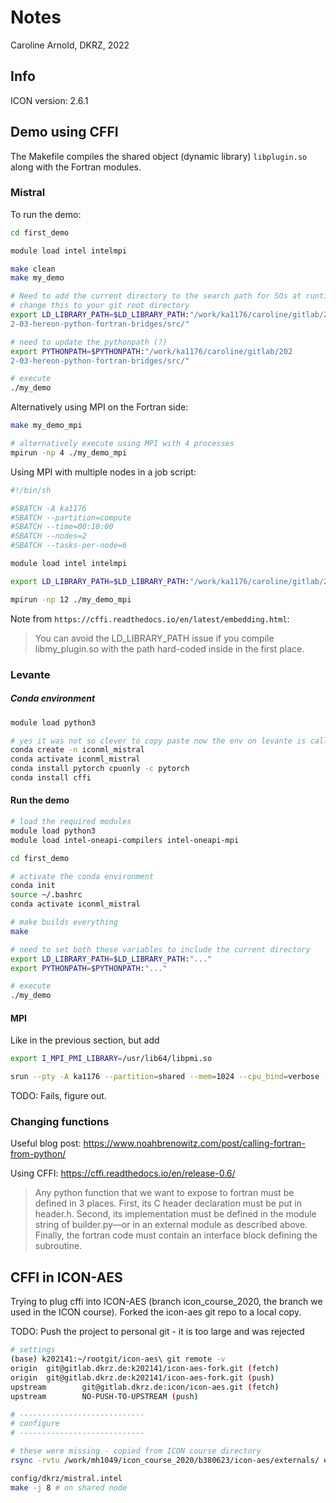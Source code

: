 # Notes

Caroline Arnold, DKRZ, 2022

## Info

ICON version: 2.6.1

## Demo using CFFI

The Makefile compiles the shared object (dynamic library) `libplugin.so` along with the Fortran modules. 

### Mistral

To run the demo:

```bash
cd first_demo

module load intel intelmpi

make clean
make my_demo

# Need to add the current directory to the search path for SOs at runtime
# change this to your git root directory
export LD_LIBRARY_PATH=$LD_LIBRARY_PATH:"/work/ka1176/caroline/gitlab/202
2-03-hereon-python-fortran-bridges/src/"

# need to update the pythonpath (?)
export PYTHONPATH=$PYTHONPATH:"/work/ka1176/caroline/gitlab/202
2-03-hereon-python-fortran-bridges/src/"

# execute
./my_demo
```

Alternatively using MPI on the Fortran side:

```bash
make my_demo_mpi

# alternatively execute using MPI with 4 processes
mpirun -np 4 ./my_demo_mpi
```

Using MPI with multiple nodes in a job script:

```bash
#!/bin/sh

#SBATCH -A ka1176
#SBATCH --partition=compute
#SBATCH --time=00:10:00
#SBATCH --nodes=2
#SBATCH --tasks-per-node=6

module load intel intelmpi

export LD_LIBRARY_PATH=$LD_LIBRARY_PATH:"/work/ka1176/caroline/gitlab/2022-03-hereon-python-fortran-bridges/first_demo"

mpirun -np 12 ./my_demo_mpi
```

Note from `https://cffi.readthedocs.io/en/latest/embedding.html`:

> You can avoid the LD_LIBRARY_PATH issue if you compile libmy_plugin.so with the path hard-coded inside in the first place.



### Levante

##### Conda environment

```bash
module load python3

# yes it was not so clever to copy paste now the env on levante is called iconml_mistral
conda create -n iconml_mistral
conda activate iconml_mistral
conda install pytorch cpuonly -c pytorch
conda install cffi
```

#### Run the demo

```bash
# load the required modules
module load python3
module load intel-oneapi-compilers intel-oneapi-mpi

cd first_demo

# activate the conda environment
conda init 
source ~/.bashrc
conda activate iconml_mistral

# make builds everything
make

# need to set both these variables to include the current directory
export LD_LIBRARY_PATH=$LD_LIBRARY_PATH:"..."
export PYTHONPATH=$PYTHONPATH:"..."

# execute
./my_demo
```

#### MPI

Like in the previous section, but add

```bash
export I_MPI_PMI_LIBRARY=/usr/lib64/libpmi.so

srun --pty -A ka1176 --partition=shared --mem=1024 --cpu_bind=verbose --hint=nomultithread --distribution=block:cyclic --nodes=1 --tasks-per-node=2 ./my_demo_mpi
```

TODO: Fails, figure out.

### Changing functions

Useful blog post: https://www.noahbrenowitz.com/post/calling-fortran-from-python/

Using CFFI: https://cffi.readthedocs.io/en/release-0.6/

> Any python function that we want to expose to fortran must be defined in 3 places. First, its C header declaration must be put in header.h. Second, its implementation must be defined in the module string of builder.py—or in an external module as described above. Finally, the fortran code must contain an interface block defining the subroutine.

## CFFI in ICON-AES

Trying to plug cffi into ICON-AES (branch icon_course_2020, the branch we used in the ICON course). Forked the icon-aes git repo to a local copy.

TODO: Push the project to personal git - it is too large and was rejected

```bash
# settings
(base) k202141:~/rootgit/icon-aes\ git remote -v
origin  git@gitlab.dkrz.de:k202141/icon-aes-fork.git (fetch)
origin  git@gitlab.dkrz.de:k202141/icon-aes-fork.git (push)
upstream        git@gitlab.dkrz.de:icon/icon-aes.git (fetch)
upstream        NO-PUSH-TO-UPSTREAM (push)

# ----------------------------
# configure
# ----------------------------

# these were missing - copied from ICON course directory
rsync -rvtu /work/mh1049/icon_course_2020/b380623/icon-aes/externals/ externals/

config/dkrz/mistral.intel
make -j 8 # on shared node
```

